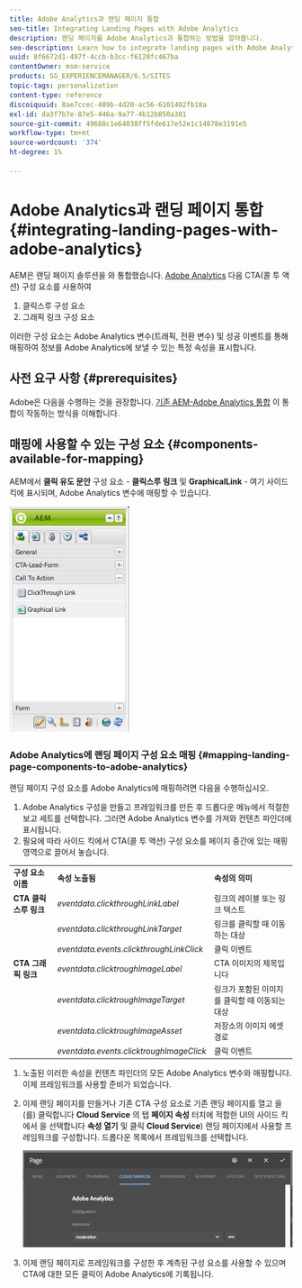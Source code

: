 ```yaml
---
title: Adobe Analytics과 랜딩 페이지 통합
seo-title: Integrating Landing Pages with Adobe Analytics
description: 랜딩 페이지를 Adobe Analytics과 통합하는 방법을 알아봅니다.
seo-description: Learn how to integrate landing pages with Adobe Analytics.
uuid: 8f6672d1-497f-4ccb-b3cc-f6120fc467ba
contentOwner: msm-service
products: SG_EXPERIENCEMANAGER/6.5/SITES
topic-tags: personalization
content-type: reference
discoiquuid: 8ae7ccec-489b-4d20-ac56-6101402fb18a
exl-id: da3f7b7e-87e5-446a-9a77-4b12b850a381
source-git-commit: 49688c1e64038ff5fde617e52e1c14878e3191e5
workflow-type: tm+mt
source-wordcount: '374'
ht-degree: 1%

---
```


# Adobe Analytics과 랜딩 페이지 통합{#integrating-landing-pages-with-adobe-analytics}

AEM은 랜딩 페이지 솔루션을 와 통합했습니다. [Adobe Analytics](https://www.omniture.com/en/products/analytics/sitecatalyst) 다음 CTA(콜 투 액션) 구성 요소를 사용하여

1. 클릭스루 구성 요소
1. 그래픽 링크 구성 요소

이러한 구성 요소는 Adobe Analytics 변수(트래픽, 전환 변수) 및 성공 이벤트를 통해 매핑하여 정보를 Adobe Analytics에 보낼 수 있는 특정 속성을 표시합니다.

## 사전 요구 사항 {#prerequisites}

Adobe은 다음을 수행하는 것을 권장합니다. [기존 AEM-Adobe Analytics 통합](/help/sites-administering/adobeanalytics.md) 이 통합이 작동하는 방식을 이해합니다.

## 매핑에 사용할 수 있는 구성 요소 {#components-available-for-mapping}

AEM에서 **클릭 유도 문안** 구성 요소 - **클릭스루 링크** 및 **GraphicalLink** - 여기 사이드 킥에 표시되며, Adobe Analytics 변수에 매핑할 수 있습니다.

![chlimage_1-21](assets/chlimage_1-21a.jpeg)

### Adobe Analytics에 랜딩 페이지 구성 요소 매핑 {#mapping-landing-page-components-to-adobe-analytics}

랜딩 페이지 구성 요소를 Adobe Analytics에 매핑하려면 다음을 수행하십시오.

1. Adobe Analytics 구성을 만들고 프레임워크를 만든 후 드롭다운 메뉴에서 적절한 보고 세트를 선택합니다. 그러면 Adobe Analytics 변수를 가져와 컨텐츠 파인더에 표시됩니다.
1. 필요에 따라 사이드 킥에서 CTA(콜 투 액션) 구성 요소를 페이지 중간에 있는 매핑 영역으로 끌어서 놓습니다.

<table>
 <tbody>
  <tr>
   <td><strong>구성 요소 이름</strong></td>
   <td><strong>속성 노출됨</strong></td>
   <td><strong>속성의 의미</strong></td>
  </tr>
  <tr>
   <td><strong>CTA 클릭스루 링크</strong></td>
   <td><i>eventdata.clickthroughLinkLabel</i> <br /> </td>
   <td>링크의 레이블 또는 링크 텍스트 </td>
  </tr>
  <tr>
   <td><br type="_moz" /> </td>
   <td><i>eventdata.clickthroughLinkTarget</i> <br /> </td>
   <td>링크를 클릭할 때 이동하는 대상 </td>
  </tr>
  <tr>
   <td><br type="_moz" /> </td>
   <td><i>eventdata.events.clickthroughLinkClick</i> <br /> </td>
   <td>클릭 이벤트 </td>
  </tr>
  <tr>
   <td><strong>CTA 그래픽 링크</strong></td>
   <td><i>eventdata.clicktroughImageLabel</i> <br /> </td>
   <td>CTA 이미지의 제목입니다 </td>
  </tr>
  <tr>
   <td><br type="_moz" /> </td>
   <td><i>eventdata.clicktroughImageTarget</i> <br /> </td>
   <td>링크가 포함된 이미지를 클릭할 때 이동되는 대상</td>
  </tr>
  <tr>
   <td><br type="_moz" /> </td>
   <td><i>eventdata.clicktroughImageAsset</i> <br /> </td>
   <td>저장소의 이미지 에셋 경로 </td>
  </tr>
  <tr>
   <td><br type="_moz" /> </td>
   <td><i>eventdata.events.clicktroughImageClick</i> <br /> </td>
   <td>클릭 이벤트</td>
  </tr>
 </tbody>
</table>

1. 노출된 이러한 속성을 컨텐츠 파인더의 모든 Adobe Analytics 변수와 매핑합니다. 이제 프레임워크를 사용할 준비가 되었습니다.
1. 이제 랜딩 페이지를 만들거나 기존 CTA 구성 요소로 기존 랜딩 페이지를 열고 을(를) 클릭합니다 **Cloud Service** 의 탭 **페이지 속성** 터치에 적합한 UI의 사이드 킥에서 을 선택합니다 **속성 열기** 및 클릭 **Cloud Service**) 랜딩 페이지에서 사용할 프레임워크를 구성합니다. 드롭다운 목록에서 프레임워크를 선택합니다.

   ![chlimage_1-25](assets/chlimage_1-25a.png)

1. 이제 랜딩 페이지로 프레임워크를 구성한 후 계측된 구성 요소를 사용할 수 있으며 CTA에 대한 모든 클릭이 Adobe Analytics에 기록됩니다.
